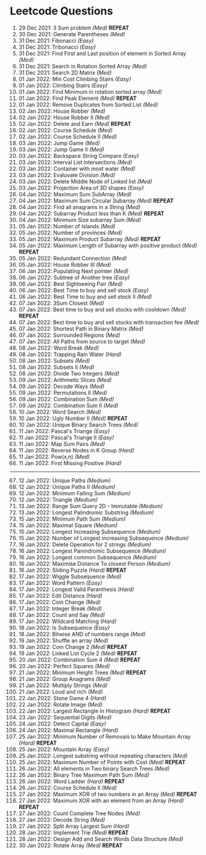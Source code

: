 # Leetcode Questions  
01. 29 Dec 2021: 3 Sum problem *(Med)*  **REPEAT**
02. 30 Dec 2021: Generate Parentheses *(Med)* 
03. 31 Dec 2021: Fibonacci *(Easy)*  
04. 31 Dec 2021: Tribonacci *(Easy)*  
05. 31 Dec 2021: Find First and Last position of element in Sorted Array *(Med)*  
06. 31 Dec 2021: Search in Rotation Sorted Array *(Med)*
07. 31 Dec 2021: Search 2D Matrix *(Med)*  
08. 01 Jan 2022: Min Cost Climbing Stairs *(Easy)*  
09. 01 Jan 2022: Climbing Stairs *(Easy)*  
10. 01 Jan 2022: Find Minimum in rotation sorted array *(Med)*
11. 01 Jan 2022: Find Peak Element *(Med)*  **REPEAT**
12. 01 Jan 2022: Remove Duplicates from Sorted List *(Med)*  
13. 02 Jan 2022: House Robber *(Med)*
14. 02 Jan 2022: House Robber II *(Med)*  
15. 02 Jan 2022: Delete and Earn *(Med)* **REPEAT**  
16. 02 Jan 2022: Course Schedule *(Med)*
17. 02 Jan 2022: Course Schedule II *(Med)*
18. 03 Jan 2022: Jump Game *(Med)*
19. 03 Jan 2022: Jump Game II *(Med)*
20. 03 Jan 2022: Backspace String Compare *(Easy)*  
21. 03 Jan 2022: Interval List intersections *(Med)*  
22. 03 Jan 2022: Container with most water *(Med)*  
23. 03 Jan 2022: Evaluvate Division *(Med)*
24. 03 Jan 2022: Delete Middle Node of Linked list *(Med)*
25. 03 Jan 2022: Projection Area of 3D shapes *(Easy)*
26. 04 Jan 2022: Maximum Sum SubArray *(Med)*  
27. 04 Jan 2022: Maximum Sum Circular Subarray *(Med)* **REPEAT**
28. 04 Jan 2022: Find all anagrams in a String *(Med)*
29. 04 Jan 2022: Subarray Product less than K *(Med)* **REPEAT**
30. 04 Jan 2022: Minimum Size subarray Sum *(Med)* 
31. 05 Jan 2022: Number of Islands *(Med)* 
32. 05 Jan 2022: Number of provinces *(Med)* 
33. 05 Jan 2022: Maximum Product Subarray *(Med)* **REPEAT**
34. 05 Jan 2022: Maximum Length of Subarray with positive product *(Med)* **REPEAT**
35. 05 Jan 2022: Redundant Connection *(Med)*
36. 05 Jan 2022: House Robber III *(Med)*
37. 06 Jan 2022: Populating Next pointer *(Med)*  
38. 06 Jan 2022: Subtree of Another tree *(Easy)*
39. 06 Jan 2022: Best Sightseeing Pair *(Med)*
40. 06 Jan 2022: Best Time to buy and sell stock *(Easy)*
41. 06 Jan 2022: Best Time to buy and sell stock II *(Med)*
42. 07 Jan 2022: 3Sum Closest *(Med)*  
43. 07 Jan 2022: Best time to buy and sell stocks with cooldown *(Med)* **REPEAT**
44. 07 Jan 2022: Best time to buy and sell stocks with transaction fee *(Med)*
45. 07 Jan 2022: Shortest Path in Binary Matrix *(Med)*
46. 07 Jan 2022: Surrounded Regions *(Med)*
47. 07 Jan 2022: All Paths from source to target *(Med)*
48. 08 Jan 2022: Word Break *(Med)*
49. 08 Jan 2022: Trapping Rain Water *(Hard)*
50. 08 Jan 2022: Subsets *(Med)*  
51. 08 Jan 2022: Subsets II *(Med)*  
52. 08 Jan 2022: Divide Two Integers *(Med)*
53. 09 Jan 2022: Arithmetic Slices *(Med)*
54. 09 Jan 2022: Decode Ways *(Med)*
55. 09 Jan 2022: Permutations II *(Med)*
56. 09 Jan 2022: Combination Sum *(Med)*
57. 09 Jan 2022: Combination Sum II *(Med)*
58. 10 Jan 2022: Word Search *(Med)*
59. 10 Jan 2022: Ugly Number II *(Med)* **REPEAT**
60. 10 Jan 2022: Unique Binary Search Trees *(Med)*
61. 11 Jan 2022: Pascal's Triange *(Easy)*
62. 11 Jan 2022: Pascal's Triange II *(Easy)*
63. 11 Jan 2022: Map Sum Pairs *(Med)*
64. 11 Jan 2022: Reverse Nodes in K Group *(Hard)*
65. 11 Jan 2022: Pow(x,n) *(Med)*
66. 11 Jan 2022: First Missing Positive *(Hard)*
___
67. 12 Jan 2022: Unique Paths *(Medium)*  
68. 12 Jan 2022: Unique Paths II *(Medium)*
69. 12 Jan 2022: Minimum Falling Sum *(Medium)*
70. 12 Jan 2022: Triangle *(Medium)*
71. 13 Jan 2022: Range Sum Query 2D - Immutable *(Medium)*
72. 13 Jan 2022: Longest Palindromic Substring *(Medium)*
73. 15 Jan 2022: Minimum Path Sum *(Medium)*
74. 15 Jan 2022: Maximal Square *(Medium)*
75. 15 Jan 2022: Longest Increasing Subsequence *(Medium)*
76. 15 Jan 2022: Number of Longest increasing Subsequence *(Medium)*
77. 16 Jan 2022: Delete Operation for 2 strings *(Medium)*
78. 16 Jan 2022: Longest Panindromic Subsequence *(Medium)*
79. 16 Jan 2022: Longest common Subsequence *(Medium)*
80. 16 Jan 2022: Maximise Distance To closest Person *(Medium)*
81. 16 Jan 2022: Sliding Puzzle *(Hard)* **REPEAT**
82. 17 Jan 2022: Wiggle Subsequence *(Med)*  
83. 17 Jan 2022: Word Pattern *(Easy)*  
84. 17 Jan 2022: Longest Valid Paranthesis *(Hard)*
85. 17 Jan 2022: Edit Distance *(Hard)*
86. 17 Jan 2022: Coin Change *(Med)*
87. 17 Jan 2022: Integer Break *(Med)*
88. 17 Jan 2022: Count and Say *(Med)*
89. 17 Jan 2022: Wildcard Matching *(Hard)*
90. 18 Jan 2022: Is Subsequence *(Easy)*
91. 18 Jan 2022: Bitwise AND of numbers range *(Med)*  
92. 19 Jan 2022: Shuffle an array *(Med)* 
93. 19 Jan 2022: Coin Change 2 *(Med)* **REPEAT**
94. 19 Jan 2022: Linked List Cycle 2 *(Med)* **REPEAT**
95. 20 Jan 2022: Combination Sum 4 *(Med)* **REPEAT**
96. 20 Jan 2022: Perfect Squares *(Med)*
97. 21 Jan 2022: Minimum Height Trees *(Med)* **REPEAT**
98. 21 Jan 2022: Group Anagrams *(Med)*
99. 21 Jan 2022: Multiply Strings *(Med)*
100. 21 Jan 2022: Loud and rich *(Med)*
101. 22 Jan 2022: Stone Game 4 *(Hard)*
102. 22 Jan 2022: Rotate Image *(Med)*
103. 22 Jan 2022: Largest Rectangle in Histogram *(Hard)* **REPEAT**
104. 23 Jan 2022: Sequential Digits *(Med)*
105. 24 Jan 2022: Detect Capital *(Easy)*
106. 24 Jan 2022: Maximal Rectangle *(Hard)*
107. 25 Jan 2022: Minimum Number of Removals to Make Mountain Array *(Hard)* **REPEAT**
108. 25 Jan 2022: Mountain Array *(Easy)*  
109. 25 Jan 2022: Longest substring without repeating characters *(Med)*
110. 25 Jan 2022: Maximum Number of Points with Cost *(Med)* **REPEAT**
111. 26 Jan 2022: All elements in Two binary Search Trees *(Med)*
112. 26 Jan 2022: Binary Tree Maximum Path Sum *(Med)*
113. 26 Jan 2022: Word Ladder *(Hard)* **REPEAT**
114. 26 Jan 2022: Course Schedule II *(Med)*
115. 27 Jan 2022: Maximum XOR of two numbers in an Array *(Med)* **REPEAT**
116. 27 Jan 2022: Maximum XOR with an element from an Array *(Hard)* **REPEAT**
117. 27 Jan 2022: Count Complete Tree Nodes *(Med)*
118. 27 Jan 2022: Decode String *(Med)*
119. 27 Jan 2022: Split Array Largest Sum *(Hard)*
120. 28 Jan 2022: Implement Trie *(Med)* **REPEAT**
121. 28 Jan 2022: Design Add and Search Words Data Structure *(Med)*
122. 30 Jan 2022: Rotate Array *(Med)* **REPEAT** 
